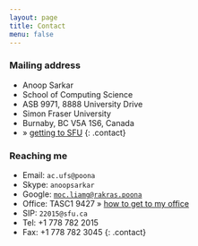 ```yaml
---
layout: page
title: Contact
menu: false
---
```


### Mailing address

* Anoop Sarkar
* School of Computing Science
* ASB 9971, 8888 University Drive
* Simon Fraser University
* Burnaby, BC V5A 1S6, Canada
* &raquo; [getting to SFU](http://www.sfu.ca/about/maps.html)
{: .contact}

### Reaching me

* Email: <code><span class="rev">ac.ufs@poona</span></code>
* Skype: `anoopsarkar`
* Google: <code><span class="rev">moc.liamg@rakras.poona</span></code>
* Office: TASC1 9427 &raquo; [how to get to my office](http://natlang.cs.sfu.ca/contact/)
* SIP: `22015@sfu.ca`
* Tel: +1 778 782 2015
* Fax: +1 778 782 3045
{: .contact}
